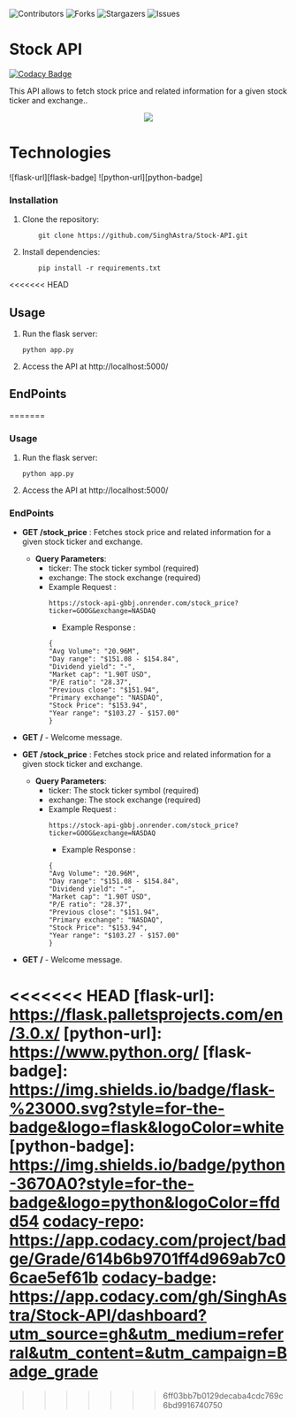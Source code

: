 ![Contributors][contributors-shield]
![Forks][forks-shield]
![Stargazers][stars-shield]
![Issues][issues-shield]

# Stock API

[![Codacy Badge][codacy-repo]][codacy-badge]

<p>This API allows to fetch stock price and related information for a given stock ticker and exchange..</p>

<div align="center">
  <a href="https://stock-api-gbbj.onrender.com"><img src="https://github.com/SinghAstra/Stock-API/blob/main/images/trading.png"/></a>
</div>

# Technologies

![flask-url][flask-badge]
![python-url][python-badge]

### Installation
1. Clone the repository:
   ```console
       git clone https://github.com/SinghAstra/Stock-API.git
   ```
2. Install dependencies:
   ```console
       pip install -r requirements.txt
   ```

<<<<<<< HEAD
## Usage

1. Run the flask server:
   ```console
   python app.py
   ```
2. Access the API at http://localhost:5000/

## EndPoints
=======
### Usage
1. Run the flask server:
    ```console
    python app.py
    ```
    
2. Access the API at http://localhost:5000/

### EndPoints
  - **GET /stock_price** :  Fetches stock price and related information for a given stock ticker and exchange.
    - **Query Parameters**:
      - ticker: The stock ticker symbol (required)
      - exchange: The stock exchange (required)
      - Example Request :
        ```console
        https://stock-api-gbbj.onrender.com/stock_price?ticker=GOOG&exchange=NASDAQ
        ```
        - Example Response :
        ```console
        {
        "Avg Volume": "20.96M",
        "Day range": "$151.08 - $154.84",
        "Dividend yield": "-",
        "Market cap": "1.90T USD",
        "P/E ratio": "28.37",
        "Previous close": "$151.94",
        "Primary exchange": "NASDAQ",
        "Stock Price": "$153.94",
        "Year range": "$103.27 - $157.00"
        }
        ```
  - **GET /** - Welcome message.


- **GET /stock_price** : Fetches stock price and related information for a given stock ticker and exchange.
  - **Query Parameters**:
    - ticker: The stock ticker symbol (required)
    - exchange: The stock exchange (required)
    - Example Request :
      ```console
      https://stock-api-gbbj.onrender.com/stock_price?ticker=GOOG&exchange=NASDAQ
      ```
      - Example Response :
      ```console
      {
      "Avg Volume": "20.96M",
      "Day range": "$151.08 - $154.84",
      "Dividend yield": "-",
      "Market cap": "1.90T USD",
      "P/E ratio": "28.37",
      "Previous close": "$151.94",
      "Primary exchange": "NASDAQ",
      "Stock Price": "$153.94",
      "Year range": "$103.27 - $157.00"
      }
      ```
- **GET /** - Welcome message.

<!-- MARKDOWN LINKS & IMAGES -->
<!-- https://www.markdownguide.org/basic-syntax/#reference-style-links -->

[contributors-shield]: https://img.shields.io/github/contributors/SinghAstra/Stock-API.svg?style=for-the-badge
[contributors-url]: https://github.com/SinghAstra/Stock-API/graphs/contributors
[forks-shield]: https://img.shields.io/github/forks/SinghAstra/Stock-API.svg?style=for-the-badge
[forks-url]: https://github.com/SinghAstra/Stock-API/network/members
[stars-shield]: https://img.shields.io/github/stars/SinghAstra/Stock-API.svg?style=for-the-badge
[stars-url]: https://github.com/SinghAstra/Stock-API/stargazers
[issues-shield]: https://img.shields.io/github/issues/SinghAstra/Stock-API.svg?style=for-the-badge
[issues-url]: https://github.com/SinghAstra/Stock-API/issues
<<<<<<< HEAD
[flask-url]: https://flask.palletsprojects.com/en/3.0.x/
[python-url]: https://www.python.org/
[flask-badge]: https://img.shields.io/badge/flask-%23000.svg?style=for-the-badge&logo=flask&logoColor=white
[python-badge]: https://img.shields.io/badge/python-3670A0?style=for-the-badge&logo=python&logoColor=ffdd54
[codacy-repo]: https://app.codacy.com/project/badge/Grade/614b6b9701ff4d969ab7c06cae5ef61b
[codacy-badge]: https://app.codacy.com/gh/SinghAstra/Stock-API/dashboard?utm_source=gh&utm_medium=referral&utm_content=&utm_campaign=Badge_grade
=======
[codacy-repo]:https://app.codacy.com/project/badge/Grade/98084a8c9b46418b82f3dc3cc80bcd26
[codacy-badge]:https://app.codacy.com/gh/SinghAstra/Stock-API/dashboard?utm_source=gh&utm_medium=referral&utm_content=&utm_campaign=Badge_grade
>>>>>>> 6ff03bb7b0129decaba4cdc769c6bd9916740750

